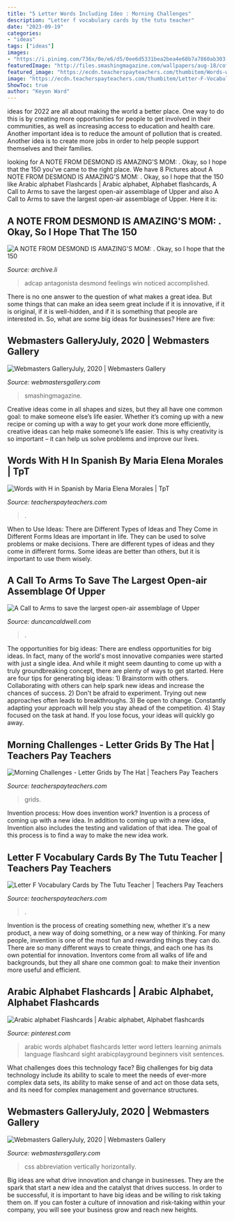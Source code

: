 ```yaml
---
title: "5 Letter Words Including Ideo : Morning Challenges"
description: "Letter f vocabulary cards by the tutu teacher"
date: "2023-09-19"
categories:
- "ideas"
tags: ["ideas"]
images:
- "https://i.pinimg.com/736x/0e/e6/d5/0ee6d5331bea2bea4e68b7a7860ab303--alphabet-pictures-arabic-words.jpg"
featuredImage: "http://files.smashingmagazine.com/wallpapers/aug-18/coffee-break-time/nocal/aug-18-coffee-break-time-nocal-1366x768.png"
featured_image: "https://ecdn.teacherspayteachers.com/thumbitem/Words-with-H-in-Spanish-1756669-1500873680/original-1756669-3.jpg"
image: "https://ecdn.teacherspayteachers.com/thumbitem/Letter-F-Vocabulary-Cards-2155360-1602610962/original-2155360-2.jpg"
ShowToc: true
author: "Keyon Ward"
---
```



ideas for 2022 are all about making the world a better place. One way to do this is by creating more opportunities for people to get involved in their communities, as well as increasing access to education and health care. Another important idea is to reduce the amount of pollution that is created. Another idea is to create more jobs in order to help people support themselves and their families.

	

		
looking for A NOTE FROM DESMOND IS AMAZING&#039;S MOM: . Okay, so I hope that the 150 you've came to the right place. We have 8 Pictures about A NOTE FROM DESMOND IS AMAZING&#039;S MOM: . Okay, so I hope that the 150 like Arabic alphabet Flashcards | Arabic alphabet, Alphabet flashcards, A Call to Arms to save the largest open-air assemblage of Upper and also A Call to Arms to save the largest open-air assemblage of Upper. Here it is:
		
    
## A NOTE FROM DESMOND IS AMAZING&#039;S MOM: . Okay, So I Hope That The 150

<img loading=lazy src="https://archive.li/W5Vr9/da49a940be94bb4b9fff428ad1ad63d982daa7eb/scr.png" onerror="this.onerror=null;this.src='https://tse1.mm.bing.net/th?id=OIP.ajfPTqMfJl-kDjhBucOxEAHaFj&amp;pid=15.1';" alt="A NOTE FROM DESMOND IS AMAZING&#039;S MOM: . Okay, so I hope that the 150">

_Source: archive.li_

>adcap antagonista desmond feelings win noticed accomplished. 

	

There is no one answer to the question of what makes a great idea. But some things that can make an idea seem great include if it is innovative, if it is original, if it is well-hidden, and if it is something that people are interested in.  So, what are some big ideas for businesses? Here are five: 

    
## Webmasters GalleryJuly, 2020 | Webmasters Gallery

<img loading=lazy src="http://files.smashingmagazine.com/wallpapers/aug-18/coffee-break-time/nocal/aug-18-coffee-break-time-nocal-1366x768.png" onerror="this.onerror=null;this.src='https://tse1.mm.bing.net/th?id=OIP.I3WVGZ0nzLzF0dd8fPRjhgHaEK&amp;pid=15.1';" alt="Webmasters GalleryJuly, 2020 | Webmasters Gallery">

_Source: webmastersgallery.com_

>smashingmagazine. 

	

Creative ideas come in all shapes and sizes, but they all have one common goal: to make someone else’s life easier. Whether it’s coming up with a new recipe or coming up with a way to get your work done more efficiently, creative ideas can help make someone’s life easier. This is why creativity is so important – it can help us solve problems and improve our lives.

    
## Words With H In Spanish By Maria Elena Morales | TpT

<img loading=lazy src="https://ecdn.teacherspayteachers.com/thumbitem/Words-with-H-in-Spanish-1756669-1500873680/original-1756669-3.jpg" onerror="this.onerror=null;this.src='https://tse3.mm.bing.net/th?id=OIP.ORQCernoEW-0HNbrHV_knAAAAA&amp;pid=15.1';" alt="Words with H in Spanish by Maria Elena Morales | TpT">

_Source: teacherspayteachers.com_

>. 

	

When to Use Ideas: There are Different Types of Ideas and They Come in Different Forms
Ideas are important in life. They can be used to solve problems or make decisions. There are different types of ideas and they come in different forms. Some ideas are better than others, but it is important to use them wisely.

    
## A Call To Arms To Save The Largest Open-air Assemblage Of Upper

<img loading=lazy src="https://www.duncancaldwell.com/Site/Call_to_Arms_for_Foz_Coa_files/DSCF8785.jpg" onerror="this.onerror=null;this.src='https://tse3.mm.bing.net/th?id=OIP.XDm_ULs7EVviqMesVHTl_AHaJ4&amp;pid=15.1';" alt="A Call to Arms to save the largest open-air assemblage of Upper">

_Source: duncancaldwell.com_

>. 

	

The opportunities for big ideas:
There are endless opportunities for big ideas. In fact, many of the world's most innovative companies were started with just a single idea. And while it might seem daunting to come up with a truly groundbreaking concept, there are plenty of ways to get started. Here are four tips for generating big ideas: 1) Brainstorm with others. Collaborating with others can help spark new ideas and increase the chances of success. 2) Don't be afraid to experiment. Trying out new approaches often leads to breakthroughs. 3) Be open to change. Constantly adapting your approach will help you stay ahead of the competition. 4) Stay focused on the task at hand. If you lose focus, your ideas will quickly go away.

    
## Morning Challenges - Letter Grids By The Hat | Teachers Pay Teachers

<img loading=lazy src="https://ecdn.teacherspayteachers.com/thumbitem/Morning-Challenges-Letter-Grids-4008019-1558946494/original-4008019-4.jpg" onerror="this.onerror=null;this.src='https://tse3.mm.bing.net/th?id=OIP.ZpJ5XrMIGgoAjdGnkj1YsAAAAA&amp;pid=15.1';" alt="Morning Challenges - Letter Grids by The Hat | Teachers Pay Teachers">

_Source: teacherspayteachers.com_

>grids. 

	

Invention process: How does invention work?
Invention is a process of coming up with a new idea. In addition to coming up with a new idea, Invention also includes the testing and validation of that idea. The goal of this process is to find a way to make the new idea work.

    
## Letter F Vocabulary Cards By The Tutu Teacher | Teachers Pay Teachers

<img loading=lazy src="https://ecdn.teacherspayteachers.com/thumbitem/Letter-F-Vocabulary-Cards-2155360-1602610962/original-2155360-2.jpg" onerror="this.onerror=null;this.src='https://tse2.mm.bing.net/th?id=OIP.QYhDSBNHljm5DII_DyGQwgAAAA&amp;pid=15.1';" alt="Letter F Vocabulary Cards by The Tutu Teacher | Teachers Pay Teachers">

_Source: teacherspayteachers.com_

>. 

	

Invention is the process of creating something new, whether it's a new product, a new way of doing something, or a new way of thinking. For many people, invention is one of the most fun and rewarding things they can do. There are so many different ways to create things, and each one has its own potential for innovation. Inventors come from all walks of life and backgrounds, but they all share one common goal: to make their invention more useful and efficient.

    
## Arabic Alphabet Flashcards | Arabic Alphabet, Alphabet Flashcards

<img loading=lazy src="https://i.pinimg.com/736x/0e/e6/d5/0ee6d5331bea2bea4e68b7a7860ab303--alphabet-pictures-arabic-words.jpg" onerror="this.onerror=null;this.src='https://tse4.mm.bing.net/th?id=OIP.JG5OUUQcaRh0_f16qtjDKAHaKN&amp;pid=15.1';" alt="Arabic alphabet Flashcards | Arabic alphabet, Alphabet flashcards">

_Source: pinterest.com_

>arabic words alphabet flashcards letter word letters learning animals language flashcard sight arabicplayground beginners visit sentences. 

	

What challenges does this technology face?
Big challenges for big data technology include its ability to scale to meet the needs of ever-more complex data sets, its ability to make sense of and act on those data sets, and its need for complex management and governance structures.

    
## Webmasters GalleryJuly, 2020 | Webmasters Gallery

<img loading=lazy src="http://files.smashingmagazine.com/wallpapers/aug-20/womens-equality-day/cal/aug-20-womens-equality-day-cal-1366x768.jpg" onerror="this.onerror=null;this.src='https://tse1.mm.bing.net/th?id=OIP.ZFMTbstbraO9JdhW4ejsDAHaEK&amp;pid=15.1';" alt="Webmasters GalleryJuly, 2020 | Webmasters Gallery">

_Source: webmastersgallery.com_

>css abbreviation vertically horizontally. 

	

Big ideas are what drive innovation and change in businesses. They are the spark that start a new idea and the catalyst that drives success. In order to be successful, it is important to have big ideas and be willing to risk taking them on. If you can foster a culture of innovation and risk-taking within your company, you will see your business grow and reach new heights.

